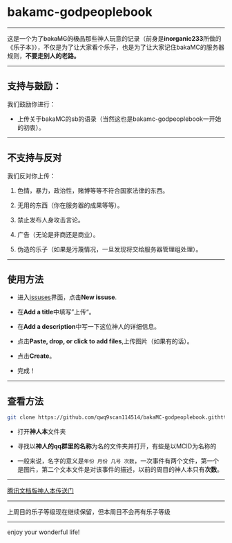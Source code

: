 # bakamc-godpeoplebook

---

这是一个为了~~bakaMC的极品~~那些神人玩意的记录（前身是**inorganic233**所做的《乐子本》），不仅是为了让大家看个乐子，也是为了让大家记住bakaMC的服务器规则，**不要走别人的老路。**

---

## 支持与鼓励：

我们鼓励你进行：

- 上传关于bakaMC的sb的语录（当然这也是bakamc-godpeoplebook一开始的初衷）。

---

## 不支持与反对

我们反对你上传：

1. 色情，暴力，政治性，赌博等等不符合国家法律的东西。

2. 无用的东西（你在服务器的成果等等）。

3. 禁止发布人身攻击言论。

4. 广告（无论是非商还是商业）。

5. 伪造的乐子（如果是污蔑情况，一旦发现将交给服务器管理组处理）。

---

## 使用方法

- 进入[issuses](https://github.com/qwq9scan114514/bakaMC-godpeoplebook/issues)界面，点击**New issuse**.

- 在**Add a title**中填写”上传“。

- 在**Add a description**中写一下这位神人的详细信息。

- 点击**Paste, drop, or click to add files**,上传图片（如果有的话）。

- 点击**Create**。

- 完成！

---

## 查看方法

```bash
git clone https://github.com/qwq9scan114514/bakaMC-godpeoplebook.githttps://github.com/qwq9scan114514/bakaMC-godpeoplebook.git
```

- 打开**神人本**文件夹

- 寻找以**神人的qq群里的名称**为名的文件夹并打开，有些是以MCID为名称的

- 一般来说，名字的意义是`年份 月份 几号 次数`，一次事件有两个文件，第一个是图片，第二个文本文件是对该事件的描述，以前的周目的神人本只有**次数**。

---

[腾讯文档版神人本传送门](https://docs.qq.com/doc/DQVVKV1ZHUVdDWEVa)

---

上周目的乐子等级现在继续保留，但本周目不会再有乐子等级

---



enjoy your wonderful life!